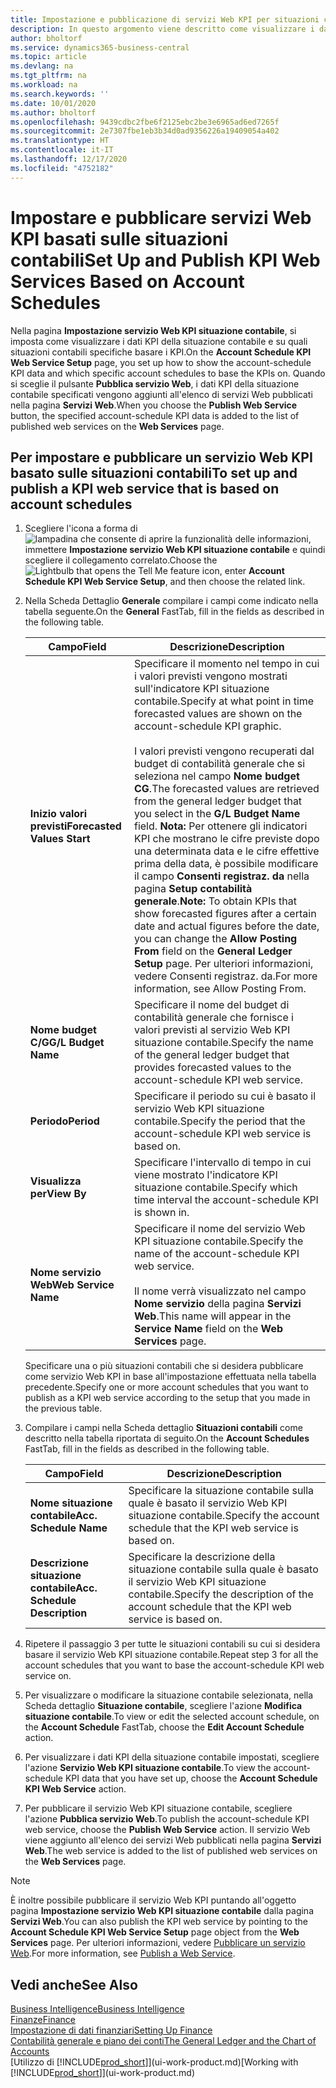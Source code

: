 ```yaml
---
title: Impostazione e pubblicazione di servizi Web KPI per situazioni contabili | Microsoft Docs
description: In questo argomento viene descritto come visualizzare i dati KPI della situazione contabile in base alle situazioni contabili specifiche.
author: bholtorf
ms.service: dynamics365-business-central
ms.topic: article
ms.devlang: na
ms.tgt_pltfrm: na
ms.workload: na
ms.search.keywords: ''
ms.date: 10/01/2020
ms.author: bholtorf
ms.openlocfilehash: 9439cdbc2fbe6f2125ebc2be3e6965ad6ed7265f
ms.sourcegitcommit: 2e7307fbe1eb3b34d0ad9356226a19409054a402
ms.translationtype: HT
ms.contentlocale: it-IT
ms.lasthandoff: 12/17/2020
ms.locfileid: "4752182"
---
```

# <a name="set-up-and-publish-kpi-web-services-based-on-account-schedules"></a><span data-ttu-id="577b6-103">Impostare e pubblicare servizi Web KPI basati sulle situazioni contabili</span><span class="sxs-lookup"><span data-stu-id="577b6-103">Set Up and Publish KPI Web Services Based on Account Schedules</span></span>
<span data-ttu-id="577b6-104">Nella pagina **Impostazione servizio Web KPI situazione contabile**, si imposta come visualizzare i dati KPI della situazione contabile e su quali situazioni contabili specifiche basare i KPI.</span><span class="sxs-lookup"><span data-stu-id="577b6-104">On the **Account Schedule KPI Web Service Setup** page, you set up how to show the account-schedule KPI data and which specific account schedules to base the KPIs on.</span></span> <span data-ttu-id="577b6-105">Quando si sceglie il pulsante **Pubblica servizio Web**, i dati KPI della situazione contabile specificati vengono aggiunti all'elenco di servizi Web pubblicati nella pagina **Servizi Web**.</span><span class="sxs-lookup"><span data-stu-id="577b6-105">When you choose the **Publish Web Service** button, the specified account-schedule KPI data is added to the list of published web services on the **Web Services** page.</span></span>  

## <a name="to-set-up-and-publish-a-kpi-web-service-that-is-based-on-account-schedules"></a><span data-ttu-id="577b6-106">Per impostare e pubblicare un servizio Web KPI basato sulle situazioni contabili</span><span class="sxs-lookup"><span data-stu-id="577b6-106">To set up and publish a KPI web service that is based on account schedules</span></span>  
1.  <span data-ttu-id="577b6-107">Scegliere l'icona a forma di ![lampadina che consente di aprire la funzionalità delle informazioni](media/ui-search/search_small.png "Informazioni sull'operazione che si desidera eseguire"), immettere **Impostazione servizio Web KPI situazione contabile** e quindi scegliere il collegamento correlato.</span><span class="sxs-lookup"><span data-stu-id="577b6-107">Choose the ![Lightbulb that opens the Tell Me feature](media/ui-search/search_small.png "Tell me what you want to do") icon, enter **Account Schedule KPI Web Service Setup**, and then choose the related link.</span></span>  
2.  <span data-ttu-id="577b6-108">Nella Scheda Dettaglio **Generale** compilare i campi come indicato nella tabella seguente.</span><span class="sxs-lookup"><span data-stu-id="577b6-108">On the **General** FastTab, fill in the fields as described in the following table.</span></span>  

    |<span data-ttu-id="577b6-109">Campo</span><span class="sxs-lookup"><span data-stu-id="577b6-109">Field</span></span>|<span data-ttu-id="577b6-110">Descrizione</span><span class="sxs-lookup"><span data-stu-id="577b6-110">Description</span></span>|  
    |---------------------------------|---------------------------------------|  
    |<span data-ttu-id="577b6-111">**Inizio valori previsti**</span><span class="sxs-lookup"><span data-stu-id="577b6-111">**Forecasted Values Start**</span></span>|<span data-ttu-id="577b6-112">Specificare il momento nel tempo in cui i valori previsti vengono mostrati sull'indicatore KPI situazione contabile.</span><span class="sxs-lookup"><span data-stu-id="577b6-112">Specify at what point in time forecasted values are shown on the account-schedule KPI graphic.</span></span><br /><br /> <span data-ttu-id="577b6-113">I valori previsti vengono recuperati dal budget di contabilità generale che si seleziona nel campo **Nome budget CG**.</span><span class="sxs-lookup"><span data-stu-id="577b6-113">The forecasted values are retrieved from the general ledger budget that you select in the **G/L Budget Name** field.</span></span> <span data-ttu-id="577b6-114">**Nota:**  Per ottenere gli indicatori KPI che mostrano le cifre previste dopo una determinata data e le cifre effettive prima della data, è possibile modificare il campo **Consenti registraz. da** nella pagina **Setup contabilità generale**.</span><span class="sxs-lookup"><span data-stu-id="577b6-114">**Note:**  To obtain KPIs that show forecasted figures after a certain date and actual figures before the date, you can change the **Allow Posting From** field on the **General Ledger Setup** page.</span></span> <span data-ttu-id="577b6-115">Per ulteriori informazioni, vedere Consenti registraz. da.</span><span class="sxs-lookup"><span data-stu-id="577b6-115">For more information, see Allow Posting From.</span></span>|  
    |<span data-ttu-id="577b6-116">**Nome budget C/G**</span><span class="sxs-lookup"><span data-stu-id="577b6-116">**G/L Budget Name**</span></span>|<span data-ttu-id="577b6-117">Specificare il nome del budget di contabilità generale che fornisce i valori previsti al servizio Web KPI situazione contabile.</span><span class="sxs-lookup"><span data-stu-id="577b6-117">Specify the name of the general ledger budget that provides forecasted values to the account-schedule KPI web service.</span></span>|  
    |<span data-ttu-id="577b6-118">**Periodo**</span><span class="sxs-lookup"><span data-stu-id="577b6-118">**Period**</span></span>|<span data-ttu-id="577b6-119">Specificare il periodo su cui è basato il servizio Web KPI situazione contabile.</span><span class="sxs-lookup"><span data-stu-id="577b6-119">Specify the period that the account-schedule KPI web service is based on.</span></span>|  
    |<span data-ttu-id="577b6-120">**Visualizza per**</span><span class="sxs-lookup"><span data-stu-id="577b6-120">**View By**</span></span>|<span data-ttu-id="577b6-121">Specificare l'intervallo di tempo in cui viene mostrato l'indicatore KPI situazione contabile.</span><span class="sxs-lookup"><span data-stu-id="577b6-121">Specify which time interval the account-schedule KPI is shown in.</span></span>|  
    |<span data-ttu-id="577b6-122">**Nome servizio Web**</span><span class="sxs-lookup"><span data-stu-id="577b6-122">**Web Service Name**</span></span>|<span data-ttu-id="577b6-123">Specificare il nome del servizio Web KPI situazione contabile.</span><span class="sxs-lookup"><span data-stu-id="577b6-123">Specify the name of the account-schedule KPI web service.</span></span><br /><br /> <span data-ttu-id="577b6-124">Il nome verrà visualizzato nel campo **Nome servizio** della pagina **Servizi Web**.</span><span class="sxs-lookup"><span data-stu-id="577b6-124">This name will appear in the **Service Name** field on the **Web Services** page.</span></span>|  

    <span data-ttu-id="577b6-125">Specificare una o più situazioni contabili che si desidera pubblicare come servizio Web KPI in base all'impostazione effettuata nella tabella precedente.</span><span class="sxs-lookup"><span data-stu-id="577b6-125">Specify one or more account schedules that you want to publish as a KPI web service according to the setup that you made in the previous table.</span></span>  

3.  <span data-ttu-id="577b6-126">Compilare i campi nella Scheda dettaglio **Situazioni contabili** come descritto nella tabella riportata di seguito.</span><span class="sxs-lookup"><span data-stu-id="577b6-126">On the **Account Schedules** FastTab, fill in the fields as described in the following table.</span></span>  

    |<span data-ttu-id="577b6-127">Campo</span><span class="sxs-lookup"><span data-stu-id="577b6-127">Field</span></span>|<span data-ttu-id="577b6-128">Descrizione</span><span class="sxs-lookup"><span data-stu-id="577b6-128">Description</span></span>|  
    |---------------------------------|---------------------------------------|  
    |<span data-ttu-id="577b6-129">**Nome situazione contabile**</span><span class="sxs-lookup"><span data-stu-id="577b6-129">**Acc. Schedule Name**</span></span>|<span data-ttu-id="577b6-130">Specificare la situazione contabile sulla quale è basato il servizio Web KPI situazione contabile.</span><span class="sxs-lookup"><span data-stu-id="577b6-130">Specify the account schedule that the KPI web service is based on.</span></span>|  
    |<span data-ttu-id="577b6-131">**Descrizione situazione contabile**</span><span class="sxs-lookup"><span data-stu-id="577b6-131">**Acc. Schedule Description**</span></span>|<span data-ttu-id="577b6-132">Specificare la descrizione della situazione contabile sulla quale è basato il servizio Web KPI situazione contabile.</span><span class="sxs-lookup"><span data-stu-id="577b6-132">Specify the description of the account schedule that the KPI web service is based on.</span></span>|  

4.  <span data-ttu-id="577b6-133">Ripetere il passaggio 3 per tutte le situazioni contabili su cui si desidera basare il servizio Web KPI situazione contabile.</span><span class="sxs-lookup"><span data-stu-id="577b6-133">Repeat step 3 for all the account schedules that you want to base the account-schedule KPI web service on.</span></span>  
5.  <span data-ttu-id="577b6-134">Per visualizzare o modificare la situazione contabile selezionata, nella Scheda dettaglio **Situazione contabile**, scegliere l'azione **Modifica situazione contabile**.</span><span class="sxs-lookup"><span data-stu-id="577b6-134">To view or edit the selected account schedule, on the **Account Schedule** FastTab, choose the **Edit Account Schedule** action.</span></span>  
6.  <span data-ttu-id="577b6-135">Per visualizzare i dati KPI della situazione contabile impostati, scegliere l'azione **Servizio Web KPI situazione contabile**.</span><span class="sxs-lookup"><span data-stu-id="577b6-135">To view the account-schedule KPI data that you have set up, choose the **Account Schedule KPI Web Service** action.</span></span>  
7.  <span data-ttu-id="577b6-136">Per pubblicare il servizio Web KPI situazione contabile, scegliere l'azione **Pubblica servizio Web**.</span><span class="sxs-lookup"><span data-stu-id="577b6-136">To publish the account-schedule KPI web service, choose the **Publish Web Service** action.</span></span> <span data-ttu-id="577b6-137">Il servizio Web viene aggiunto all'elenco dei servizi Web pubblicati nella pagina **Servizi Web**.</span><span class="sxs-lookup"><span data-stu-id="577b6-137">The web service is added to the list of published web services on the **Web Services** page.</span></span>  

> [!NOTE]  
>  <span data-ttu-id="577b6-138">È inoltre possibile pubblicare il servizio Web KPI puntando all'oggetto pagina **Impostazione servizio Web KPI situazione contabile** dalla pagina **Servizi Web**.</span><span class="sxs-lookup"><span data-stu-id="577b6-138">You can also publish the KPI web service by pointing to the **Account Schedule KPI Web Service Setup** page object from the **Web Services** page.</span></span> <span data-ttu-id="577b6-139">Per ulteriori informazioni, vedere [Pubblicare un servizio Web](across-how-publish-web-service.md).</span><span class="sxs-lookup"><span data-stu-id="577b6-139">For more information, see [Publish a Web Service](across-how-publish-web-service.md).</span></span>  

## <a name="see-also"></a><span data-ttu-id="577b6-140">Vedi anche</span><span class="sxs-lookup"><span data-stu-id="577b6-140">See Also</span></span>  
[<span data-ttu-id="577b6-141">Business Intelligence</span><span class="sxs-lookup"><span data-stu-id="577b6-141">Business Intelligence</span></span>](bi.md)  
[<span data-ttu-id="577b6-142">Finanze</span><span class="sxs-lookup"><span data-stu-id="577b6-142">Finance</span></span>](finance.md)  
[<span data-ttu-id="577b6-143">Impostazione di dati finanziari</span><span class="sxs-lookup"><span data-stu-id="577b6-143">Setting Up Finance</span></span>](finance-setup-finance.md)  
[<span data-ttu-id="577b6-144">Contabilità generale e piano dei conti</span><span class="sxs-lookup"><span data-stu-id="577b6-144">The General Ledger and the Chart of Accounts</span></span>](finance-general-ledger.md)  
<span data-ttu-id="577b6-145">[Utilizzo di [!INCLUDE[prod_short](includes/prod_short.md)]](ui-work-product.md)</span><span class="sxs-lookup"><span data-stu-id="577b6-145">[Working with [!INCLUDE[prod_short](includes/prod_short.md)]](ui-work-product.md)</span></span>
